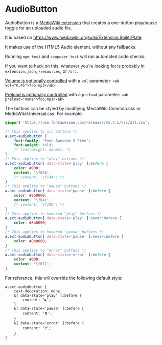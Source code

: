 # AudioButton

AudioButton is a [MediaWiki extension](https://www.mediawiki.org/wiki/Manual:Extensions) that creates a one-button play/pause toggle for an uploaded audio file.

It is based on https://www.mediawiki.org/wiki/Extension:BoilerPlate.

It makes use of the HTML5 Audio element, without any fallbacks.

Running `npm test` and `composer test` will run automated code checks.

If you want to hack on this, whatever you're looking for is probably in `extension.json`, `/resources`, or `/src`.

[Volume is optionally controlled](https://developer.mozilla.org/en-US/docs/Web/API/HTMLMediaElement/volume) with a `vol` parameter: `<ab vol="0.45">foo.mp3</ab>`

[Preload is optionally controlled](https://developer.mozilla.org/en-US/docs/Web/HTML/Element/audio#preload) with a `preload` parameter: `<ab preload="none">foo.mp3</ab>`

The buttons can be styled by modifying MediaWiki:Common.css or MediaWiki:Universal.css. For example:
```css
@import 'https://use.fontawesome.com/releases/v5.4.1/css/all.css';

/* This applies to all buttons */
a.ext-audiobutton {
    font-family: 'Font Awesome 5 Free';
    font-weight: bold;
    /* font-weight: normal; */
}
/* This applies to "play" buttons */
a.ext-audiobutton[ data-state='play' ]:before {
    color: #000;
    content: '\f04b';
    /* content: '\f144'; */
}
/* This applies to "pause" buttons */
a.ext-audiobutton[ data-state='pause' ]:before {
    color: #8b0000;
    content: '\f04c';
    /* content: '\f28b'; */
}
/* This applies to hovered "play" buttons */
a.ext-audiobutton[ data-state='play' ]:hover:before {
    color: #8b0000;
}
/* This applies to hovered "pause" buttons */
a.ext-audiobutton[ data-state='pause' ]:hover:before {
    color: #8b0000;
}
/* This applies to "error" buttons */
a.ext-audiobutton[ data-state='error' ]:before {
    color: #000;
    content: '\f071';
}
```

For reference, this will override the following default style:
```less
a.ext-audiobutton {
	text-decoration: none;
	&[ data-state='play' ]:before {
		content: '▶️';
	}
	&[ data-state='pause' ]:before {
		content: '⏸️';
	}
	&[ data-state='error' ]:before {
		content: '❓️';
	}
}
```
